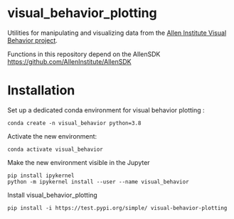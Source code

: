# visual_behavior_plotting
Utilities for manipulating and visualizing data from the [Allen Institute Visual Behavior project](https://allensdk.readthedocs.io/en/latest/visual_behavior_optical_physiology.html).

Functions in this repository depend on the AllenSDK
https://github.com/AllenInstitute/AllenSDK


# Installation

Set up a dedicated conda environment for visual behavior plotting :

```
conda create -n visual_behavior python=3.8 
```

Activate the new environment:

```
conda activate visual_behavior
```

Make the new environment visible in the Jupyter 
```
pip install ipykernel
python -m ipykernel install --user --name visual_behavior
```

Install visual_behavior_plotting
```
pip install -i https://test.pypi.org/simple/ visual-behavior-plotting
```

